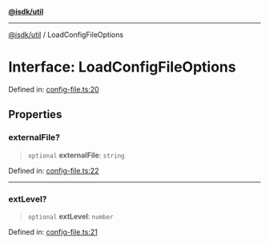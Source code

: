 [**@isdk/util**](../README.md)

***

[@isdk/util](../globals.md) / LoadConfigFileOptions

# Interface: LoadConfigFileOptions

Defined in: [config-file.ts:20](https://github.com/isdk/util.js/blob/e52ad0627fc33dea09d8db6ef431d619770364c0/src/config-file.ts#L20)

## Properties

### externalFile?

> `optional` **externalFile**: `string`

Defined in: [config-file.ts:22](https://github.com/isdk/util.js/blob/e52ad0627fc33dea09d8db6ef431d619770364c0/src/config-file.ts#L22)

***

### extLevel?

> `optional` **extLevel**: `number`

Defined in: [config-file.ts:21](https://github.com/isdk/util.js/blob/e52ad0627fc33dea09d8db6ef431d619770364c0/src/config-file.ts#L21)

